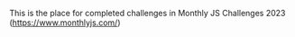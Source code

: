 This is the place for completed challenges in Monthly JS Challenges 2023 (https://www.monthlyjs.com/)